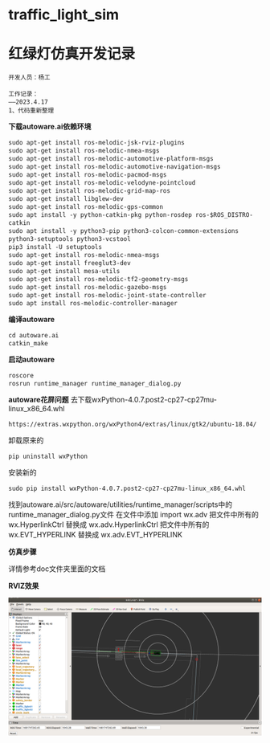 # traffic_light_sim

# 红绿灯仿真开发记录
```
开发人员：杨工

工作记录：
——2023.4.17
1、代码重新整理
```

**下载autoware.ai依赖环境**
```
sudo apt-get install ros-melodic-jsk-rviz-plugins 
sudo apt-get install ros-melodic-nmea-msgs 
sudo apt-get install ros-melodic-automotive-platform-msgs 
sudo apt-get install ros-melodic-automotive-navigation-msgs 
sudo apt-get install ros-melodic-pacmod-msgs 
sudo apt-get install ros-melodic-velodyne-pointcloud 
sudo apt-get install ros-melodic-grid-map-ros 
sudo apt-get install libglew-dev 
sudo apt-get install ros-melodic-gps-common 
sudo apt install -y python-catkin-pkg python-rosdep ros-$ROS_DISTRO-catkin 
sudo apt install -y python3-pip python3-colcon-common-extensions python3-setuptools python3-vcstool 
pip3 install -U setuptools 
sudo apt-get install ros-melodic-nmea-msgs 
sudo apt-get install freeglut3-dev 
sudo apt-get install mesa-utils 
sudo apt-get install ros-melodic-tf2-geometry-msgs 
sudo apt-get install ros-melodic-gazebo-msgs 
sudo apt-get install ros-melodic-joint-state-controller 
sudo apt install ros-melodic-controller-manager
```

**编译autoware**
```
cd autoware.ai
catkin_make
```

**启动autoware**
```
roscore
rosrun runtime_manager runtime_manager_dialog.py
```

**autoware花屏问题**
去下载wxPython-4.0.7.post2-cp27-cp27mu-linux_x86_64.whl
```
https://extras.wxpython.org/wxPython4/extras/linux/gtk2/ubuntu-18.04/
```
卸载原来的
```
pip uninstall wxPython
```

安装新的
```
sudo pip install wxPython-4.0.7.post2-cp27-cp27mu-linux_x86_64.whl
```

找到autoware.ai/src/autoware/utilities/runtime_manager/scripts中的runtime_manager_dialog.py文件
在文件中添加 import wx.adv
把文件中所有的 wx.HyperlinkCtrl 替换成 wx.adv.HyperlinkCtrl
把文件中所有的 wx.EVT_HYPERLINK 替换成 wx.adv.EVT_HYPERLINK

**仿真步骤**

详情参考doc文件夹里面的文档

**RVIZ效果**

![Image text](https://github.com/haicheng12/traffic_light_sim/blob/main/img/sim.png)

